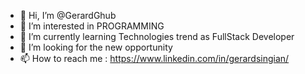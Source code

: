 - 👋 Hi, I’m @GerardGhub
- 👀 I’m interested in PROGRAMMING
- 🌱 I’m currently learning Technologies trend as FullStack Developer
- 💞️ I’m looking for the new opportunity
- 📫 How to reach me : https://www.linkedin.com/in/gerardsingian/

<!---
GerardGhub/GerardGhub is a ✨ special ✨ repository because its `README.md` (this file) appears on your GitHub profile.
You can click the Preview link to take a look at your changes.
--->
